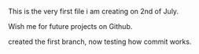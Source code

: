 This is the very first file i am creating on 2nd of July.

Wish me for future projects on Github.

created the first branch, now testing how commit works.
